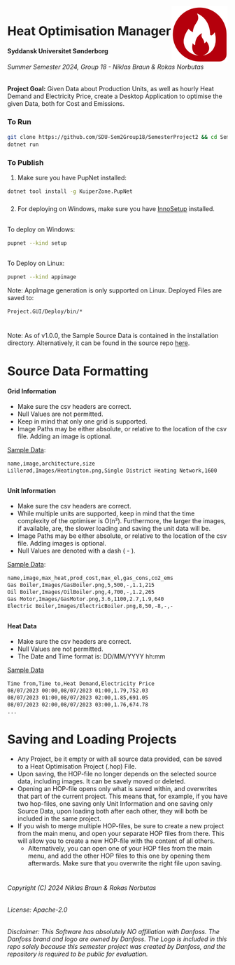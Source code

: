 <img align=right src="https://github.com/SDU-Sem2Group18/SemesterProject2/blob/v1.0.0/Project.GUI/Deploy/Project.GUI.128x128.png?raw=true">


<h1> Heat Optimisation Manager</h1>
<h4> Syddansk Universitet Sønderborg</h3>
<h6> Summer Semester 2024, Group 18 - Niklas Braun & Rokas Norbutas</h6>


**Project Goal:** Given Data about Production Units, as well as hourly Heat Demand and Electricity Price, create a Desktop Application to optimise the given Data, both for Cost and Emissions.

### To Run
```bash
git clone https://github.com/SDU-Sem2Group18/SemesterProject2 && cd SemesterProject2/Project.GUI
dotnet run
```

### To Publish

1. Make sure you have PupNet installed: 
```bash
dotnet tool install -g KuiperZone.PupNet
```
###
2. For deploying on Windows, make sure you have [InnoSetup](https://jrsoftware.org/isinfo.php) installed.
##
To deploy on Windows:
```bash
pupnet --kind setup
```
##
To Deploy on Linux:
```bash
pupnet --kind appimage
```
Note: AppImage generation is only supported on Linux.
Deployed Files are saved to:
```
Project.GUI/Deploy/bin/*
```

#
Note: As of v1.0.0, the Sample Source Data is contained in the installation directory. Alternatively, it can be found in the source repo [here](https://github.com/SDU-Sem2Group18/SemesterProject2/tree/v1.0.0/Project/Data).

#

# Source Data Formatting
#### Grid Information

- Make sure the csv headers are correct.
- Null Values are not permitted.
- Keep in mind that only one grid is supported.
- Image Paths may be either absolute, or relative to the location of the csv file. Adding an image is optional.

[Sample Data](https://raw.githubusercontent.com/SDU-Sem2Group18/SemesterProject2/v1.0.0/Project/Data/GridInfo.csv):
```csv
name,image,architecture,size
Lillerød,Images/Heatington.png,Single District Heating Network,1600
```
##
#### Unit Information

- Make sure the csv headers are correct.
- While multiple units are supported, keep in mind that the time complexity of the optimiser is O(n²). Furthermore, the larger the images, if available, are, the slower loading and saving the unit data will be.
- Image Paths may be either absolute, or relative to the location of the csv file. Adding images is optional.
- Null Values are denoted with a dash ( - ).

[Sample Data](https://raw.githubusercontent.com/SDU-Sem2Group18/SemesterProject2/v1.0.0/Project/Data/ProductionUnits.csv):
```csv
name,image,max_heat,prod_cost,max_el,gas_cons,co2_ems
Gas Boiler,Images/GasBoiler.png,5,500,-,1.1,215
Oil Boiler,Images/OilBoiler.png,4,700,-,1.2,265
Gas Motor,Images/GasMotor.png,3.6,1100,2.7,1.9,640
Electric Boiler,Images/ElectricBoiler.png,8,50,-8,-,-
```

##
#### Heat Data
- Make sure the csv headers are correct.
- Null Values are not permitted.
- The Date and Time format is: DD/MM/YYYY hh:mm

[Sample Data](https://raw.githubusercontent.com/SDU-Sem2Group18/SemesterProject2/v1.0.0/Project/Data/summer.csv)
```csv
Time from,Time to,Heat Demand,Electricity Price
08/07/2023 00:00,08/07/2023 01:00,1.79,752.03
08/07/2023 01:00,08/07/2023 02:00,1.85,691.05
08/07/2023 02:00,08/07/2023 03:00,1.76,674.78
...
```

##
# Saving and Loading Projects

- Any Project, be it empty or with all source data provided, can be saved to a Heat Optimisation Project (.hop) File.
- Upon saving, the HOP-file no longer depends on the selected source data, including images. It can be savely moved or deleted.
- Opening an HOP-file opens only what is saved within, and overwrites that part of the current project. This means that, for example, if you have two hop-files, one saving only Unit Information and one saving only Source Data, upon loading both after each other, they will both be included in the same project.
- If you wish to merge multiple HOP-files, be sure to create a new project from the main menu, and open your separate HOP files from there. This will allow you to create a new HOP-file with the content of all others.
    - Alternatively, you can open one of your HOP files from the main menu, and add the other HOP files to this one by opening them afterwards. Make sure that you overwrite the right file upon saving.

#

###### Copyright (C) 2024 Niklas Braun & Rokas Norbutas
###### License: Apache-2.0

###### Disclaimer: This Software has absolutely NO affiliation with Danfoss. The Danfoss brand and logo are owned by Danfoss. The Logo is included in this repo solely because this semester project was created by Danfoss, and the repository is required to be public for evaluation.